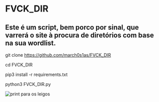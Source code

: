 # FVCK_DIR
Este é um script, bem porco por sinal, que varrerá o site à procura de diretórios com base na sua wordlist.
-----------------------------------------------------------------------------------------------------------


git clone https://github.com/march0s1as/FVCK_DIR

cd FVCK_DIR

pip3 install -r requirements.txt

python3 FVCK_DIR.py

![print para os leigos](https://i.imgur.com/59RzqPg.png)

